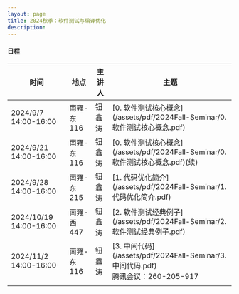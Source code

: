```yaml
---
layout: page
title: 2024秋季：软件测试与编译优化
description: 
---
```


#### 日程

| 时间                   | 地点       | 主讲人 | 主题                                                         |
| ---------------------- | ---------- | ------ | ------------------------------------------------------------ |
| 2024/9/7 14:00-16:00   | 南雍-东116 | 钮鑫涛 | [0. 软件测试核心概念](/assets/pdf/2024Fall-Seminar/0. 软件测试核心概念.pdf) |
| 2024/9/21 14:00-16:00  | 南雍-东116 | 钮鑫涛 | [0. 软件测试核心概念](/assets/pdf/2024Fall-Seminar/0. 软件测试核心概念.pdf)(续) |
| 2024/9/28 14:00-16:00  | 南雍-东215 | 钮鑫涛 | [1. 代码优化简介](/assets/pdf/2024Fall-Seminar/1. 代码优化简介.pdf) |
| 2024/10/19 14:00-16:00 | 南雍-西447 | 钮鑫涛 | [2. 软件测试经典例子](/assets/pdf/2024Fall-Seminar/2. 软件测试经典例子.pdf) |
| 2024/11/2 14:00-16:00  | 南雍-东116 | 钮鑫涛 | [3. 中间代码](/assets/pdf/2024Fall-Seminar/3. 中间代码.pdf)<br />腾讯会议：260-205-917 |
|                        |            |        |                                                              |
